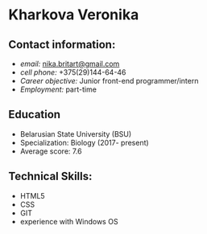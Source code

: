 # **Kharkova Veronika**

## **Contact information:**
* _email:_ nika.britart@gmail.com  
* _cell phone:_ +375(29)144-64-46
* _Career objective:_ Junior front-end programmer/intern
* _Employment:_ part-time

## **Education** 
  * Belarusian State University (BSU) 
  * Specialization: Biology (2017- present)
  * Average score: 7.6

## **Technical Skills**:
* HTML5
* CSS
* GIT
* experience with Windows OS
 
